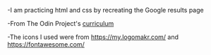 -I am practicing html and css by recreating the Google results page


-From The Odin Project's [curriculum](http://www.theodinproject.com/courses/web-development-101/lessons/html-css)

-The icons I used were from https://my.logomakr.com/ and https://fontawesome.com/
